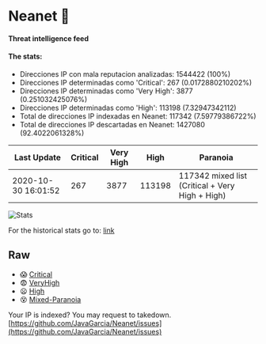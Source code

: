 # Neanet :hocho:
#### Threat intelligence feed
#### The stats:

- Direcciones IP con mala reputacion analizadas: 1544422 (100%)
- Direcciones IP determinadas como 'Critical':  267 (0.0172880210202%)
- Direcciones IP determinadas como 'Very High':  3877 (0.251032425076%)
- Direcciones IP determinadas como 'High':  113198 (7.32947342112)
- Total de direcciones IP indexadas en Neanet:  117342 (7.59779386722%)
- Total de direcciones IP descartadas en Neanet:  1427080 (92.4022061328%)

| Last Update | Critical | Very High | High | Paranoia |
| --- | --- | --- | --- | --- |
| 2020-10-30 16:01:52 | 267 | 3877 | 113198 | 117342 mixed list (Critical + Very High + High)|

![Stats](https://docs.google.com/spreadsheets/d/e/2PACX-1vSnaNMIXVabIpDJjufMlzH7poXnshF3mgd8Is1g9ytUEzVsP5my4Trn8f-xkoLLQ38xpL3HtmUexLo6/pubchart?oid=501124687&format=image)

For the historical stats go to: [link](/stats.csv)
## Raw
- :scream: [Critical](https://raw.githubusercontent.com/JavaGarcia/Neanet/master/blacklists/neanet_critical.txt)
- :fearful: [VeryHigh](https://raw.githubusercontent.com/JavaGarcia/Neanet/master/blacklists/neanet_veryHigh.txtt)
- :frowning: [High](https://raw.githubusercontent.com/JavaGarcia/Neanet/master/blacklists/neanet_high.txt)
- :dizzy_face: [Mixed-Paranoia](https://raw.githubusercontent.com/JavaGarcia/Neanet/master/blacklists/neanet_all.txt)


Your IP is indexed? You may request to takedown. [https://github.com/JavaGarcia/Neanet/issues](https://github.com/JavaGarcia/Neanet/issues)




















































































































































































































































































































































































































































































































































































































































































































































































































































































































































































































































































































































































































































































































































































































































































































































































































































































































































































































































